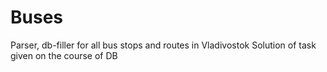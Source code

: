 # Buses
Parser, db-filler for all bus stops and routes in Vladivostok
Solution of task given on the course of DB
